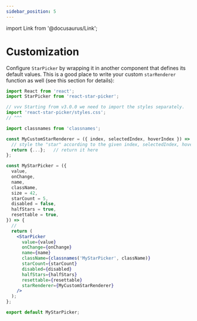 ```yaml
---
sidebar_position: 5
---
```


import Link from '@docusaurus/Link';

# Customization

Configure `StarPicker` by wrapping it in another component that defines its default values. This is a good place to write your custom `starRenderer` function as well (<Link to="/docs/tutorial/props#starrenderer">see this section for details</Link>):

```jsx static a
import React from 'react';
import StarPicker from 'react-star-picker';

// vvv Starting from v3.0.0 we need to import the styles separately.
import 'react-star-picker/styles.css';
// ^^^

import classnames from 'classnames';

const MyCustomStarRenderer = ({ index, selectedIndex, hoverIndex }) => {
  // style the "star" according to the given index, selectedIndex, hoverIndex...
  return {...};   // return it here
};

const MyStarPicker = ({
  value,
  onChange,
  name,
  className,
  size = 42,
  starCount = 5,
  disabled = false,
  halfStars = true,
  resettable = true,
}) => {
  //
  return (
    <StarPicker
      value={value}
      onChange={onChange}
      name={name}
      className={classnames('MyStarPicker', className)}
      starCount={starCount}
      disabled={disabled}
      halfStars={halfStars}
      resettable={resettable}
      starRenderer={MyCustomStarRenderer}
    />
  );
};

export default MyStarPicker;
```
